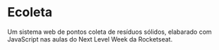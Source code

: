 # Ecoleta
Um sistema web de pontos coleta de resíduos sólidos, elabarado com JavaScript nas aulas do Next Level Week da Rocketseat.
